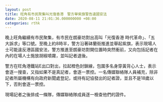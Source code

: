 ```yaml
---
layout: post
title: 旺角有市民聚集叫光復香港　警方舉紫旗警告違國安法
date: 2020-08-11 21:01:36.000000000 +08:00
categories: rthk
---
```


晚上旺角繼續有市民聚集，有市民在朗豪坊對出高叫「光復香港 時代革命」、「五大訴求」等口號。至晚上約8時半，警方沿著砵蘭街推進並舉起紫旗，表示現場人士可能違反港區國安法，警方推進至朗豪坊對開位置時突然衝前，又向包括記者在內的在場人士施放胡椒噴霧，並叫記者退後。

警方在旺角港鐵站E出口對出，拉起橙色封鎖線，包圍多名身穿黃背心人士，表示會逐一搜查，又指如果不是真記者，會逐一票控。一名傳媒聯絡隊人員補充，除非記者所屬機構有向政府新聞處登記，或持有記協發出的記者證，並且不是18歲以下，否則會逐一票控。

現場記者之後排成一條隊，傳媒聯絡隊成員逐一檢查他們的證件。
